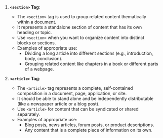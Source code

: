 
1. **`<section>` Tag**:
   - The `<section>` tag is used to group related content thematically within a document.
   - It represents a standalone section of content that has its own heading or topic.
   - Use `<section>` when you want to organize content into distinct blocks or sections.
   - Examples of appropriate use:
     - Dividing a long article into different sections (e.g., introduction, body, conclusion).
     - Grouping related content like chapters in a book or different parts of a webpage.

2. **`<article>` Tag**:
   - The `<article>` tag represents a complete, self-contained composition in a document, page, application, or site.
   - It should be able to stand alone and be independently distributable (like a newspaper article or a blog post).
   - Use `<article>` for content that can be syndicated or shared separately.
   - Examples of appropriate use:
     - Blog posts, news articles, forum posts, or product descriptions.
     - Any content that is a complete piece of information on its own.



